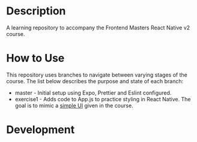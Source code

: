 # Description

A learning repository to accompany the Frontend Masters React Native v2 course.

# How to Use

This repository uses branches to navigate between varying stages of the course. The list below describes the purpose and state of each branch:

* master - Initial setup using Expo, Prettier and Eslint configured.
* exercise1 - Adds code to App.js to practice styling in React Native. The goal is to mimic a [simple UI](https://kadikraman.github.io/react-native-v2/styling-exercise) given in the course.

# Development
